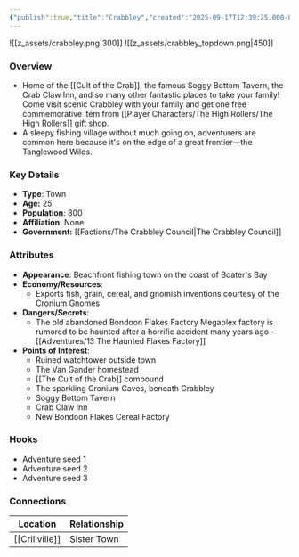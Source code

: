 ```yaml
---
{"publish":true,"title":"Crabbley","created":"2025-09-17T12:39:25.000-04:00","modified":"2025-10-01T10:46:58.830-04:00","published":"2025-10-01T10:46:58.830-04:00","cssclasses":"","Type":["Town"],"Age (years)":25,"Population":800,"Affiliation":["None"],"Government":"[[The Crabbley Council]]","marker":{"mapName":"InteractiveMap","x":1485,"y":530,"icon":"mdi:map-marker-outline","colour":"green"}}
---
```


![[z_assets/crabbley.png|300]]   ![[z_assets/crabbley_topdown.png|450]]
### Overview
- Home of the [[Cult of the Crab]], the famous Soggy Bottom Tavern, the Crab Claw Inn, and so many other fantastic places to take your family!  Come visit scenic Crabbley with your family and get one free commemorative item from [[Player Characters/The High Rollers/The High Rollers]] gift shop. 
- A sleepy fishing village without much going on, adventurers are common here because it's on the edge of a great frontier—the Tanglewood Wilds.

### Key Details
- **Type**: Town
- **Age:** 25
- **Population**: 800
- **Affiliation**: None
- **Government:** [[Factions/The Crabbley Council\|The Crabbley Council]]

### Attributes
- **Appearance**: Beachfront fishing town on the coast of Boater's Bay
- **Economy/Resources**: 
	- Exports fish, grain, cereal, and gnomish inventions courtesy of the Cronium Gnomes
- **Dangers/Secrets**: 
	- The old abandoned Bondoon Flakes Factory Megaplex factory is rumored to be haunted after a horrific accident many years ago - [[Adventures/13 The Haunted Flakes Factory]]
- **Points of Interest**: 
	- Ruined watchtower outside town
	- The Van Gander homestead
	- [[The Cult of the Crab]] compound
	- The sparkling Cronium Caves, beneath Crabbley
	- Soggy Bottom Tavern
	- Crab Claw Inn
	- New Bondoon Flakes Cereal Factory

### Hooks
- Adventure seed 1
- Adventure seed 2
- Adventure seed 3

### Connections
| Location       | Relationship |
| -------------- | ------------ |
| [[Crillville]] | Sister Town  |

